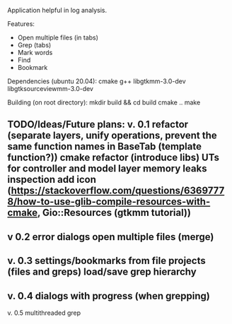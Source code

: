 Application helpful in log analysis.

Features:
- Open multiple files (in tabs)
- Grep (tabs)
- Mark words
- Find
- Bookmark

Dependencies (ubuntu 20.04):
cmake
g++
libgtkmm-3.0-dev
libgtksourceviewmm-3.0-dev

Building (on root directory):
mkdir build && cd build
cmake ..
make

TODO/Ideas/Future plans:
v. 0.1
refactor (separate layers, unify operations, prevent the same function names in BaseTab (template function?))
cmake refactor (introduce libs)
UTs for controller and model layer
memory leaks inspection
add icon (https://stackoverflow.com/questions/63697778/how-to-use-glib-compile-resources-with-cmake, Gio::Resources (gtkmm tutorial))
------------
v 0.2
error dialogs
open multiple files (merge)
------------
v. 0.3
settings/bookmarks from file
projects (files and greps)
load/save grep hierarchy
------------
v. 0.4
dialogs with progress (when grepping)
------------
v. 0.5
multithreaded grep
